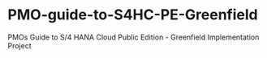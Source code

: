 # PMO-guide-to-S4HC-PE-Greenfield
PMOs Guide to S/4 HANA Cloud Public Edition - Greenfield Implementation Project
